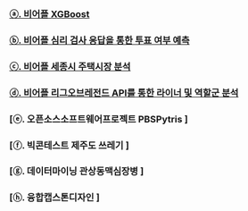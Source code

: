 ### [ⓐ. 비어플 XGBoost](https://github.com/bin9841/data_analysis_project/tree/main/team_study_01)
### [ⓑ. 비어플 심리 검사 응답을 통한 투표 여부 예측](https://github.com/bin9841/data_analysis_project/tree/main/project_01)
### [ⓒ. 비어플 세종시 주택시장 분석](https://github.com/bin9841/data_analysis_project/tree/main/project_02)
### [ⓓ. 비어플 리그오브레전드 API를 통한 라이너 및 역할군 분석](https://github.com/bin9841/data_analysis_project/tree/main/project_03)
### [ⓔ. 오픈소스소프트웨어프로젝트 PBSPytris ]
### [ⓕ. 빅콘테스트 제주도 쓰레기 ]
### [ⓖ. 데이터마이닝 관상동맥심장병 ]
### [ⓗ. 융합캡스톤디자인 ]
